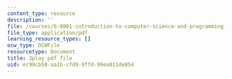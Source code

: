 ```yaml
---
content_type: resource
description: ''
file: /courses/6-0001-introduction-to-computer-science-and-programming-in-python-fall-2016/ec99cb58aa1bcfd99ffd99ea011de854_-wz4iU2V-Yo.pdf
file_type: application/pdf
learning_resource_types: []
ocw_type: OCWFile
resourcetype: Document
title: 3play pdf file
uid: ec99cb58-aa1b-cfd9-9ffd-99ea011de854
---
```

